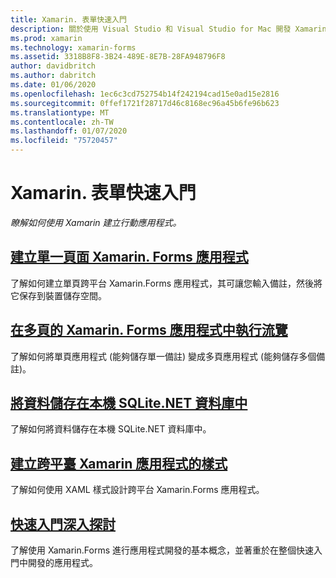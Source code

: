 ```yaml
---
title: Xamarin. 表單快速入門
description: 關於使用 Visual Studio 和 Visual Studio for Mac 開發 Xamarin.Forms 應用程式的快速入門。
ms.prod: xamarin
ms.technology: xamarin-forms
ms.assetid: 3318B8F8-3B24-489E-8E7B-28FA948796F8
author: davidbritch
ms.author: dabritch
ms.date: 01/06/2020
ms.openlocfilehash: 1ec6c3cd752754b14f242194cad15e0ad15e2816
ms.sourcegitcommit: 0ffef1721f28717d46c8168ec96a45b6fe96b623
ms.translationtype: MT
ms.contentlocale: zh-TW
ms.lasthandoff: 01/07/2020
ms.locfileid: "75720457"
---
```

# <a name="xamarinforms-quickstarts"></a>Xamarin. 表單快速入門

_瞭解如何使用 Xamarin 建立行動應用程式。_

## <a name="create-a-single-page-xamarinforms-applicationsingle-pagemd"></a>[建立單一頁面 Xamarin. Forms 應用程式](single-page.md)

了解如何建立單頁跨平台 Xamarin.Forms 應用程式，其可讓您輸入備註，然後將它保存到裝置儲存空間。

## <a name="perform-navigation-in-a-multi-page-xamarinforms-applicationmulti-pagemd"></a>[在多頁的 Xamarin. Forms 應用程式中執行流覽](multi-page.md)

了解如何將單頁應用程式 (能夠儲存單一備註) 變成多頁應用程式 (能夠儲存多個備註)。

## <a name="store-data-in-a-local-sqlitenet-databasedatabasemd"></a>[將資料儲存在本機 SQLite.NET 資料庫中](database.md)

了解如何將資料儲存在本機 SQLite.NET 資料庫中。

## <a name="style-a-cross-platform-xamarinforms-applicationstylingmd"></a>[建立跨平臺 Xamarin 應用程式的樣式](styling.md)

了解如何使用 XAML 樣式設計跨平台 Xamarin.Forms 應用程式。

## <a name="quickstart-deep-divedeepdivemd"></a>[快速入門深入探討](deepdive.md)

了解使用 Xamarin.Forms 進行應用程式開發的基本概念，並著重於在整個快速入門中開發的應用程式。
